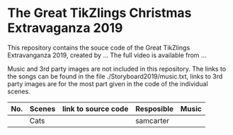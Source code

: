 # The Great TikZlings Christmas Extravaganza 2019

This repository contains the souce code of the Great TikZlings Extravanganza 2019, created by ...
The full video is available from ...

Music and 3rd party images are not included in this repository. The links to the songs can be found in the file ./Storyboard2019/music.txt, links to 3rd party images are for the most part given in the code of the individual scenes.

| No. | Scenes                 | link to source code            | Resposible             | Music           |
| :---| :----------------------| :----------------------| :----------------------| :---------------|
|     | Cats                   |                        | samcarter              |                 |
